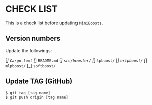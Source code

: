 # CHECK LIST
This is a check list before updating `MiniBoosts.`


## Version numbers
Update the followings:

[_] `Cargo.toml`
[_] `README.md`
[_] `src/booster/`
    [_] `lpboost/`
    [_] `erlpboost/`
    [_] `mlpboost/`
    [_] `softboost/`

## Update TAG (GitHub)
```bash
$ git tag [tag name]
$ git push origin [tag name]
```



